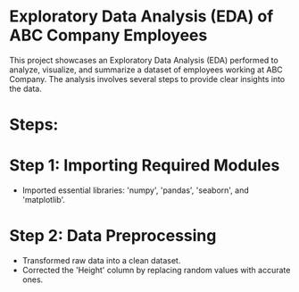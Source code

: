 # Exploratory Data Analysis (EDA) of ABC Company Employees
This project showcases an Exploratory Data Analysis (EDA) performed to analyze, visualize, and summarize a dataset of employees working at ABC Company. The analysis involves several steps to provide clear insights into the data.

# Steps: #
# Step 1: Importing Required Modules #
* Imported essential libraries: 'numpy', 'pandas', 'seaborn', and 'matplotlib'.

# Step 2: Data Preprocessing #
* Transformed raw data into a clean dataset.
* Corrected the 'Height' column by replacing random values with accurate ones. 
